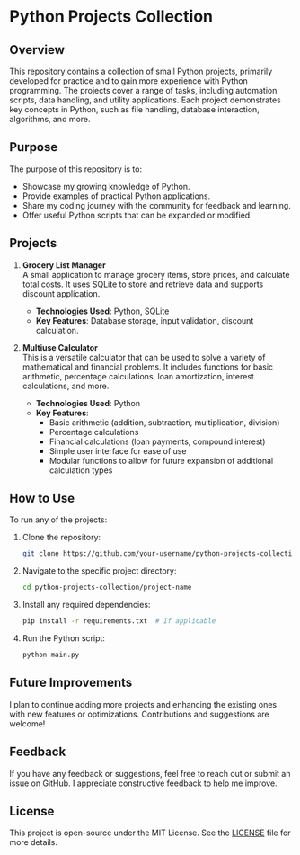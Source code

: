 # Python Projects Collection

## Overview

This repository contains a collection of small Python projects, primarily developed for practice and to gain more experience with Python programming. The projects cover a range of tasks, including automation scripts, data handling, and utility applications. Each project demonstrates key concepts in Python, such as file handling, database interaction, algorithms, and more.

## Purpose

The purpose of this repository is to:

- Showcase my growing knowledge of Python.
- Provide examples of practical Python applications.
- Share my coding journey with the community for feedback and learning.
- Offer useful Python scripts that can be expanded or modified.

## Projects

1. **Grocery List Manager**  
   A small application to manage grocery items, store prices, and calculate total costs. It uses SQLite to store and retrieve data and supports discount application.
   
   - **Technologies Used**: Python, SQLite
   - **Key Features**: Database storage, input validation, discount calculation.

2. **Multiuse Calculator**  
   This is a versatile calculator that can be used to solve a variety of mathematical and financial problems. It includes functions for basic arithmetic, percentage calculations, loan amortization, interest calculations, and more.
   
   - **Technologies Used**: Python
   - **Key Features**:
     - Basic arithmetic (addition, subtraction, multiplication, division)
     - Percentage calculations
     - Financial calculations (loan payments, compound interest)
     - Simple user interface for ease of use
     - Modular functions to allow for future expansion of additional calculation types

## How to Use

To run any of the projects:

1. Clone the repository:
   ```bash
   git clone https://github.com/your-username/python-projects-collection.git
   ```
2. Navigate to the specific project directory:
   ```bash
   cd python-projects-collection/project-name
   ```
3. Install any required dependencies:
   ```bash
   pip install -r requirements.txt  # If applicable
   ```
4. Run the Python script:
   ```bash
   python main.py
   ```

## Future Improvements

I plan to continue adding more projects and enhancing the existing ones with new features or optimizations. Contributions and suggestions are welcome!

## Feedback

If you have any feedback or suggestions, feel free to reach out or submit an issue on GitHub. I appreciate constructive feedback to help me improve.

## License

This project is open-source under the MIT License. See the [LICENSE](LICENSE) file for more details.
